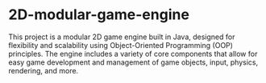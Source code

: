 # 2D-modular-game-engine
This project is a modular 2D game engine built in Java, designed for flexibility and scalability using Object-Oriented Programming (OOP) principles. The engine includes a variety of core components that allow for easy game development and management of game objects, input, physics, rendering, and more.

